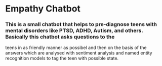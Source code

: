 # Empathy Chatbot
### This is a small chatbot that helps to pre-diagnose teens with mental disorders like PTSD, ADHD, Autism, and others. Basically this chatbot asks questions to the
teens in as friendly manner as possibel and then on the basis of the answers which are analysed with sentiment analysis and named entity recognition models to tag 
the teen with possible state.
